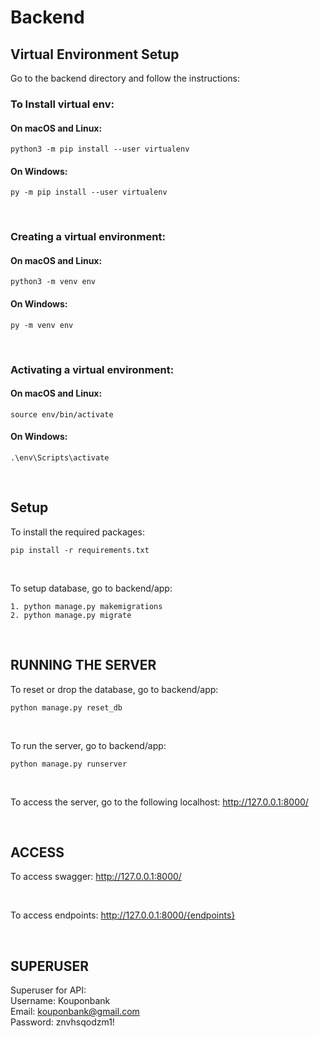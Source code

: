 # Backend

## Virtual Environment Setup
Go to the backend directory and follow the instructions:
<br>

### To Install virtual env:

#### On macOS and Linux:
```
python3 -m pip install --user virtualenv

```
#### On Windows:
```
py -m pip install --user virtualenv
```
<br>

### Creating a virtual environment:

#### On macOS and Linux:
```
python3 -m venv env
```
#### On Windows:
```
py -m venv env
```
<br>

### Activating a virtual environment:

#### On macOS and Linux:
```
source env/bin/activate
```
#### On Windows:
```
.\env\Scripts\activate
```
<br>

## Setup
To install the required packages:
```
pip install -r requirements.txt
```
<br>

To setup database, go to backend/app:
```
1. python manage.py makemigrations
2. python manage.py migrate
```
<br>

## RUNNING THE SERVER

To reset or drop the database, go to backend/app:
```
python manage.py reset_db
```

<br>

To run the server, go to backend/app:
```
python manage.py runserver
```

<br>

To access the server, go to the following localhost:
http://127.0.0.1:8000/

<br>

## ACCESS
To access swagger: http://127.0.0.1:8000/

<br>

To access endpoints: http://127.0.0.1:8000/{endpoints}

<br>

## SUPERUSER
Superuser for API: <br>
Username: Kouponbank <br>
Email: kouponbank@gmail.com <br>
Password: znvhsqodzm1! <br>



